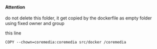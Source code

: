 #### Attention

do not delete this folder, it get copied by the dockerfile as empty folder using fixed owner and group

this line
```
COPY --chown=coremedia:coremedia src/docker /coremedia
```
